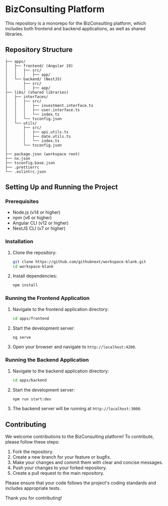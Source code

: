 # BizConsulting Platform

This repository is a monorepo for the BizConsulting platform, which includes both frontend and backend applications, as well as shared libraries.

## Repository Structure

```
├── apps/
│   ├── frontend/ (Angular 19)
│   │   ├── src/
│   │   │   ├── app/
│   └── backend/ (NestJS)
│       ├── src/
│       │   ├── app/
├── libs/ (shared libraries)
│   ├── interfaces/
│   │   ├── src/
│   │   │   ├── investment.interface.ts
│   │   │   ├── user.interface.ts
│   │   │   └── index.ts
│   │   └── tsconfig.json
│   └── utils/
│       ├── src/
│       │   ├── api.utils.ts
│       │   ├── date.utils.ts
│       │   └── index.ts
│       └── tsconfig.json
│
├── package.json (workspace root)
├── nx.json
├── tsconfig.base.json
├── .prettierrc
└── .eslintrc.json
```

## Setting Up and Running the Project

### Prerequisites

- Node.js (v14 or higher)
- npm (v6 or higher)
- Angular CLI (v12 or higher)
- NestJS CLI (v7 or higher)

### Installation

1. Clone the repository:
   ```sh
   git clone https://github.com/githubnext/workspace-blank.git
   cd workspace-blank
   ```

2. Install dependencies:
   ```sh
   npm install
   ```

### Running the Frontend Application

1. Navigate to the frontend application directory:
   ```sh
   cd apps/frontend
   ```

2. Start the development server:
   ```sh
   ng serve
   ```

3. Open your browser and navigate to `http://localhost:4200`.

### Running the Backend Application

1. Navigate to the backend application directory:
   ```sh
   cd apps/backend
   ```

2. Start the development server:
   ```sh
   npm run start:dev
   ```

3. The backend server will be running at `http://localhost:3000`.

## Contributing

We welcome contributions to the BizConsulting platform! To contribute, please follow these steps:

1. Fork the repository.
2. Create a new branch for your feature or bugfix.
3. Make your changes and commit them with clear and concise messages.
4. Push your changes to your forked repository.
5. Create a pull request to the main repository.

Please ensure that your code follows the project's coding standards and includes appropriate tests.

Thank you for contributing!
